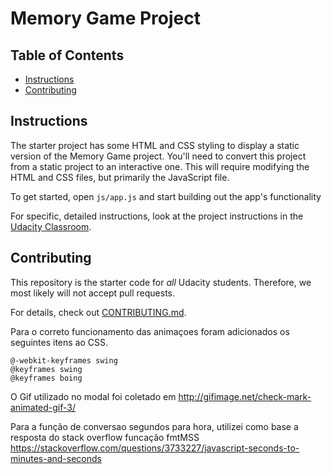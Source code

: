 # Memory Game Project

## Table of Contents

* [Instructions](#instructions)
* [Contributing](#contributing)

## Instructions

The starter project has some HTML and CSS styling to display a static version of the Memory Game project. You'll need to convert this project from a static project to an interactive one. This will require modifying the HTML and CSS files, but primarily the JavaScript file.

To get started, open `js/app.js` and start building out the app's functionality

For specific, detailed instructions, look at the project instructions in the [Udacity Classroom](https://classroom.udacity.com/me).

## Contributing

This repository is the starter code for _all_ Udacity students. Therefore, we most likely will not accept pull requests.

For details, check out [CONTRIBUTING.md](CONTRIBUTING.md).


Para o correto funcionamento das animaçoes foram adicionados os seguintes itens ao CSS.

    @-webkit-keyframes swing
    @keyframes swing
    @keyframes boing 

O Gif utilizado no modal foi coletado em http://gifimage.net/check-mark-animated-gif-3/

Para a função de conversao segundos para hora, utilizei como base a resposta do stack overflow funcação fmtMSS
https://stackoverflow.com/questions/3733227/javascript-seconds-to-minutes-and-seconds